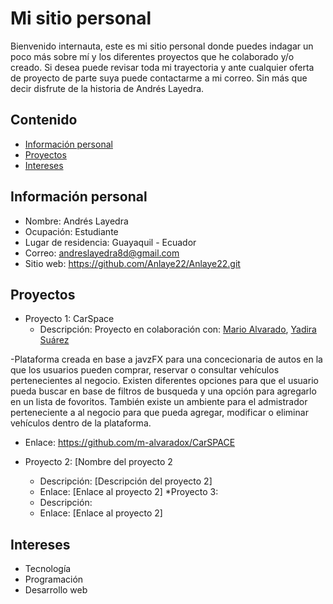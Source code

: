 # Mi sitio personal
Bienvenido internauta, este es mi sitio personal donde puedes indagar un poco más sobre mí y los diferentes proyectos que he colaborado y/o creado. Si desea puede revisar toda mi trayectoria y ante cualquier oferta de proyecto de parte suya puede contactarme a mi correo. Sin más que decir disfrute de la historia de Andrés Layedra.

## Contenido
* [Información personal](#información-personal)
* [Proyectos](#proyectos)
* [Intereses](#intereses)
## Información personal
* Nombre: Andrés Layedra
* Ocupación: Estudiante
* Lugar de residencia: Guayaquil - Ecuador
* Correo: andreslayedra8d@gmail.com
* Sitio web: https://github.com/Anlaye22/Anlaye22.git

## Proyectos
* Proyecto 1: CarSpace
  * Descripción: Proyecto en colaboración con: [Mario Alvarado](https://github.com/m-alvaradox), [Yadira Suárez](https://github.com/YadiSuarez)
    
 -Plataforma creada en base a javzFX para una concecionaria de autos en la que los usuarios pueden comprar, reservar o consultar vehículos pertenecientes al negocio. Existen diferentes opciones para que el usuario pueda buscar en base de filtros de busqueda y una opción para agregarlo en un lista de fovoritos. También existe un ambiente para el admistrador perteneciente a al negocio para que pueda agregar, modificar o eliminar vehículos dentro de la plataforma.
    
  * Enlace: https://github.com/m-alvaradox/CarSPACE
    
* Proyecto 2: [Nombre del proyecto 2
    * Descripción: [Descripción del proyecto 2]
    * Enlace: [Enlace al proyecto 2]
 *Proyecto 3:
    * Descripción: 
    * Enlace: [Enlace al proyecto 2]

## Intereses
* Tecnología
* Programación
* Desarrollo web

